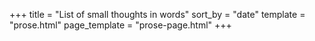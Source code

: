 +++
title = "List of small thoughts in words"
sort_by = "date"
template = "prose.html"
page_template = "prose-page.html"
+++
